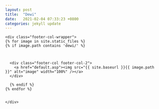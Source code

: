 ```yaml
---
layout: post
title:  "Dewi"
date:   2021-02-04 07:33:23 +0800
categories: jekyll update
---
```

<style>
img {
  width: 100%;
  height: auto;
}
</style>

  <div class="wrapper">

    <div class="footer-col-wrapper">
    {% for image in site.static_files %}
	{% if image.path contains 'dewi/' %}
	
	
	
      <div class="footer-col footer-col-2">
        <a href="default.asp"><img src="{{ site.baseurl }}{{ image.path }}" alt="image" width="100%" /></a>
      </div>

      {% endif %}
	{% endfor %}

      
    </div>

  </div>


